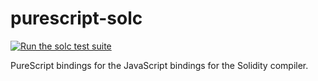 # purescript-solc
[![Run the solc test suite](https://github.com/martyall/purescript-eth/actions/workflows/solc-tests.yml/badge.svg)](https://github.com/martyall/purescript-eth/actions/workflows/solc-tests.yml)

PureScript bindings for the JavaScript bindings for the Solidity compiler.